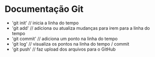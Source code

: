 # Documentação Git
- 'git init' // inicia a linha do tempo
- 'git add' // adiciona ou atualiza mudanças para irem para a linha do tempo
- 'git commit' // adiciona um ponto na linha do tempo
- 'git log' // visualiza os pontos na linha do tempo / commit
- 'git push' // faz upload dos arquivos para o GitHub